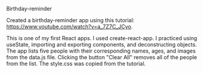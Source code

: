 Birthday-reminder

Created a birthday-reminder app using this tutorial: https://www.youtube.com/watch?v=a_7Z7C_JCyo.

This is one of my first React apps.
I used create-react-app.
I practiced using useState, importing and exporting components, and deconstructing objects.
The app lists five people with their corresponding names, ages, and images from the data.js file.
Clicking the button "Clear All" removes all of the people from the list.
The style.css was copied from the tutorial.
